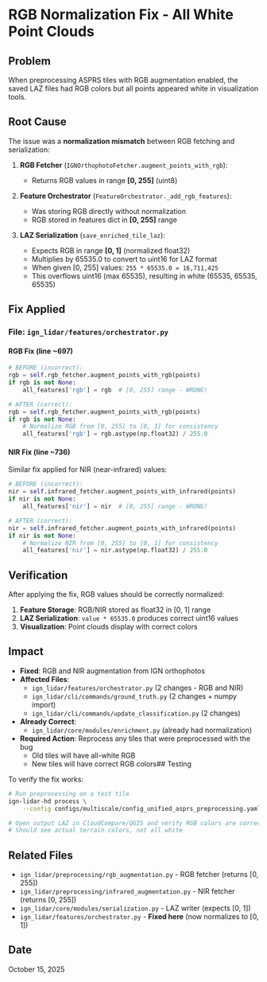 # RGB Normalization Fix - All White Point Clouds

## Problem

When preprocessing ASPRS tiles with RGB augmentation enabled, the saved LAZ files had RGB colors but all points appeared white in visualization tools.

## Root Cause

The issue was a **normalization mismatch** between RGB fetching and serialization:

1. **RGB Fetcher** (`IGNOrthophotoFetcher.augment_points_with_rgb`):

   - Returns RGB values in range **[0, 255]** (uint8)

2. **Feature Orchestrator** (`FeatureOrchestrator._add_rgb_features`):

   - Was storing RGB directly without normalization
   - RGB stored in features dict in **[0, 255]** range

3. **LAZ Serialization** (`save_enriched_tile_laz`):
   - Expects RGB in range **[0, 1]** (normalized float32)
   - Multiplies by 65535.0 to convert to uint16 for LAZ format
   - When given [0, 255] values: `255 * 65535.0 = 16,711,425`
   - This overflows uint16 (max 65535), resulting in white (65535, 65535, 65535)

## Fix Applied

### File: `ign_lidar/features/orchestrator.py`

#### RGB Fix (line ~697)

```python
# BEFORE (incorrect):
rgb = self.rgb_fetcher.augment_points_with_rgb(points)
if rgb is not None:
    all_features['rgb'] = rgb  # [0, 255] range - WRONG!

# AFTER (correct):
rgb = self.rgb_fetcher.augment_points_with_rgb(points)
if rgb is not None:
    # Normalize RGB from [0, 255] to [0, 1] for consistency
    all_features['rgb'] = rgb.astype(np.float32) / 255.0
```

#### NIR Fix (line ~736)

Similar fix applied for NIR (near-infrared) values:

```python
# BEFORE (incorrect):
nir = self.infrared_fetcher.augment_points_with_infrared(points)
if nir is not None:
    all_features['nir'] = nir  # [0, 255] range - WRONG!

# AFTER (correct):
nir = self.infrared_fetcher.augment_points_with_infrared(points)
if nir is not None:
    # Normalize NIR from [0, 255] to [0, 1] for consistency
    all_features['nir'] = nir.astype(np.float32) / 255.0
```

## Verification

After applying the fix, RGB values should be correctly normalized:

1. **Feature Storage**: RGB/NIR stored as float32 in [0, 1] range
2. **LAZ Serialization**: `value * 65535.0` produces correct uint16 values
3. **Visualization**: Point clouds display with correct colors

## Impact

- **Fixed**: RGB and NIR augmentation from IGN orthophotos
- **Affected Files**:
  - `ign_lidar/features/orchestrator.py` (2 changes - RGB and NIR)
  - `ign_lidar/cli/commands/ground_truth.py` (2 changes + numpy import)
  - `ign_lidar/cli/commands/update_classification.py` (2 changes)
- **Already Correct**:
  - `ign_lidar/core/modules/enrichment.py` (already had normalization)
- **Required Action**: Reprocess any tiles that were preprocessed with the bug
  - Old tiles will have all-white RGB
  - New tiles will have correct RGB colors## Testing

To verify the fix works:

```bash
# Run preprocessing on a test tile
ign-lidar-hd process \
    --config configs/multiscale/config_unified_asprs_preprocessing.yaml

# Open output LAZ in CloudCompare/QGIS and verify RGB colors are correct
# Should see actual terrain colors, not all white
```

## Related Files

- `ign_lidar/preprocessing/rgb_augmentation.py` - RGB fetcher (returns [0, 255])
- `ign_lidar/preprocessing/infrared_augmentation.py` - NIR fetcher (returns [0, 255])
- `ign_lidar/core/modules/serialization.py` - LAZ writer (expects [0, 1])
- `ign_lidar/features/orchestrator.py` - **Fixed here** (now normalizes to [0, 1])

## Date

October 15, 2025
